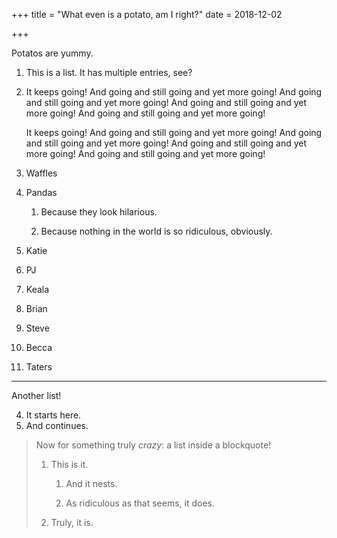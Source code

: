 +++
title = "What even is a potato, am I right?"
date = 2018-12-02

+++

Potatos are yummy.

1. This is a list. It has multiple entries, see?

2. It keeps going! And going and still going and yet more going! And going and still going and yet more going! And going and still going and yet more going! And going and still going and yet more going!

    It keeps going! And going and still going and yet more going! And going and still going and yet more going! And going and still going and yet more going! And going and still going and yet more going!

3. Waffles

4. Pandas

    1. Because they look hilarious.

    2. Because nothing in the world is so ridiculous, obviously.

5. Katie

6. PJ

7. Keala

8. Brian

9.  Steve

10. Becca

11. Taters

---

Another list!

4. It starts here.
5. And continues.

> Now for something truly *crazy*: a list inside a blockquote!
> 
> 1. This is it.
>     1. And it nests.
> 
>     2. As ridiculous as that seems, it does.
> 
> 2. Truly, it is.